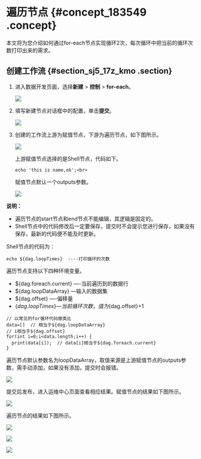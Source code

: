# 遍历节点 {#concept_183549 .concept}

本文将为您介绍如何通过for-each节点实现循环2次，每次循环中把当前的循环次数打印出来的需求。

## 创建工作流 {#section_sj5_17z_kmo .section}

1.  进入数据开发页面，选择**新建** \> **控制** \> **for-each**。

    ![](http://static-aliyun-doc.oss-cn-hangzhou.aliyuncs.com/assets/img/157612/155530777944372_zh-CN.png)

2.  填写新建节点对话框中的配置，单击**提交**。

    ![](http://static-aliyun-doc.oss-cn-hangzhou.aliyuncs.com/assets/img/157612/155530777944376_zh-CN.png)

3.  创建的工作流上游为赋值节点，下游为遍历节点，如下图所示。

    ![](http://static-aliyun-doc.oss-cn-hangzhou.aliyuncs.com/assets/img/157612/155530777944381_zh-CN.png)

    上游赋值节点选择的是Shell节点，代码如下。

    ``` {#codeblock_9ye_wvg_5xb}
    echo 'this is name,ok';<br>
    ```

    赋值节点默认一个outputs参数。

    ![](http://static-aliyun-doc.oss-cn-hangzhou.aliyuncs.com/assets/img/157612/155530777944385_zh-CN.png)


**说明：** 

-   遍历节点的start节点和end节点不能编辑，其逻辑是固定的。
-   Shell节点中的代码修改后一定要保存，提交时不会提示您进行保存，如果没有保存，最新的代码便不能及时更新。

Shell节点的代码为：

``` {#codeblock_q7w_51t_ksy}
echo ${dag.loopTimes}  ----打印循环的次数
```

遍历节点支持以下四种环境变量。

-   $\{dag.foreach.current\} —-当前遍历到的数据行
-   $\{dag.loopDataArray\} —输入的数据集
-   $\{dag.offset\} —-偏移量
-   $\{dag.loopTimes\} —当前循环次数，值为$\{dag.offset\}+1

``` {#codeblock_e20_ayj_czj}
// 以常见的for循环代码做类比
data=[]  // 相当于${dag.loopDataArray}
// i相当于${dag.offset}
for(int i=0;i<data.length;i++) {
  print(data[i]);  // data[i]相当于${dag.foreach.current}
}
```

遍历节点默认参数名为loopDataArray，取值来源是上游赋值节点的outputs参数，需手动添加，如果没有添加，提交时会报错。

![](http://static-aliyun-doc.oss-cn-hangzhou.aliyuncs.com/assets/img/157612/155530777944387_zh-CN.png)

提交后发布，进入运维中心页面查看相应结果。赋值节点的结果如下图所示。

![](http://static-aliyun-doc.oss-cn-hangzhou.aliyuncs.com/assets/img/157612/155530777944388_zh-CN.png)

遍历节点的结果如下图所示。

![](http://static-aliyun-doc.oss-cn-hangzhou.aliyuncs.com/assets/img/157612/155530777944389_zh-CN.png)

![](http://static-aliyun-doc.oss-cn-hangzhou.aliyuncs.com/assets/img/157612/155530778044391_zh-CN.png)

![](http://static-aliyun-doc.oss-cn-hangzhou.aliyuncs.com/assets/img/157612/155530778044392_zh-CN.png)

